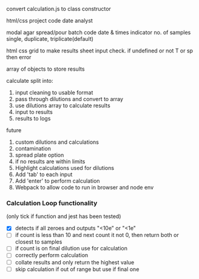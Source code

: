 convert calculation.js to class constructor

html/css
project code date analyst

modal
agar spread/pour
batch code
date & times
indicator
no. of samples single, duplicate, triplicate(default)

html css grid to make results sheet
input check. if undefined or not T or sp then error

array of objects to store results

calculate split into:

1. input cleaning to usable format
2. pass through dilutions and convert to array
3. use dilutions array to calculate results
4. input to results
5. results to logs

future

1. custom dilutions and calculations
2. contamination
3. spread plate option
4. if no results are within limits
5. Highlight calculations used for dilutions
6. Add 'tab' to each input
7. Add 'enter' to perform calculation
8. Webpack to allow code to run in browser and node env

### Calculation Loop functionality

(only tick if function and jest has been tested)

- [x] detects if all zeroes and outputs "<10e" or "<1e"
- [ ] if count is less than 10 and next count it not 0, then return both or closest to samples
- [ ] if count is on final dilution use for calculation
- [ ] correctly perform calculation
- [ ] collate results and only return the highest value
- [ ] skip calculation if out of range but use if final one
